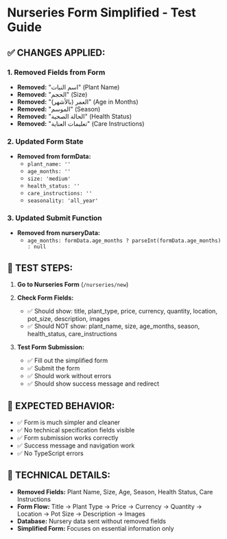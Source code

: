 # Nurseries Form Simplified - Test Guide

## ✅ CHANGES APPLIED:

### 1. Removed Fields from Form
- **Removed:** "اسم النبات" (Plant Name)
- **Removed:** "الحجم" (Size) 
- **Removed:** "العمر (بالأشهر)" (Age in Months)
- **Removed:** "الموسم" (Season)
- **Removed:** "الحالة الصحية" (Health Status)
- **Removed:** "تعليمات العناية" (Care Instructions)

### 2. Updated Form State
- **Removed from formData:**
  - `plant_name: ''`
  - `age_months: ''`
  - `size: 'medium'`
  - `health_status: ''`
  - `care_instructions: ''`
  - `seasonality: 'all_year'`

### 3. Updated Submit Function
- **Removed from nurseryData:**
  - `age_months: formData.age_months ? parseInt(formData.age_months) : null`

## 🧪 TEST STEPS:

1. **Go to Nurseries Form** (`/nurseries/new`)
2. **Check Form Fields:**
   - ✅ Should show: title, plant_type, price, currency, quantity, location, pot_size, description, images
   - ✅ Should NOT show: plant_name, size, age_months, season, health_status, care_instructions

3. **Test Form Submission:**
   - ✅ Fill out the simplified form
   - ✅ Submit the form
   - ✅ Should work without errors
   - ✅ Should show success message and redirect

## 🚨 EXPECTED BEHAVIOR:
- ✅ Form is much simpler and cleaner
- ✅ No technical specification fields visible
- ✅ Form submission works correctly
- ✅ Success message and navigation work
- ✅ No TypeScript errors

## 🔧 TECHNICAL DETAILS:
- **Removed Fields:** Plant Name, Size, Age, Season, Health Status, Care Instructions
- **Form Flow:** Title → Plant Type → Price → Currency → Quantity → Location → Pot Size → Description → Images
- **Database:** Nursery data sent without removed fields
- **Simplified Form:** Focuses on essential information only 